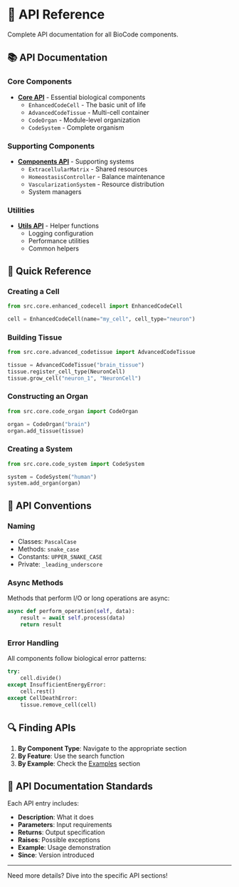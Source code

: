 # 🔧 API Reference

Complete API documentation for all BioCode components.

## 📚 API Documentation

### Core Components
- **[Core API](core.md)** - Essential biological components
  - `EnhancedCodeCell` - The basic unit of life
  - `AdvancedCodeTissue` - Multi-cell container
  - `CodeOrgan` - Module-level organization
  - `CodeSystem` - Complete organism

### Supporting Components
- **[Components API](components.md)** - Supporting systems
  - `ExtracellularMatrix` - Shared resources
  - `HomeostasisController` - Balance maintenance
  - `VascularizationSystem` - Resource distribution
  - System managers

### Utilities
- **[Utils API](utils.md)** - Helper functions
  - Logging configuration
  - Performance utilities
  - Common helpers

## 🎯 Quick Reference

### Creating a Cell
```python
from src.core.enhanced_codecell import EnhancedCodeCell

cell = EnhancedCodeCell(name="my_cell", cell_type="neuron")
```

### Building Tissue
```python
from src.core.advanced_codetissue import AdvancedCodeTissue

tissue = AdvancedCodeTissue("brain_tissue")
tissue.register_cell_type(NeuronCell)
tissue.grow_cell("neuron_1", "NeuronCell")
```

### Constructing an Organ
```python
from src.core.code_organ import CodeOrgan

organ = CodeOrgan("brain")
organ.add_tissue(tissue)
```

### Creating a System
```python
from src.core.code_system import CodeSystem

system = CodeSystem("human")
system.add_organ(organ)
```

## 📖 API Conventions

### Naming
- Classes: `PascalCase`
- Methods: `snake_case`
- Constants: `UPPER_SNAKE_CASE`
- Private: `_leading_underscore`

### Async Methods
Methods that perform I/O or long operations are async:
```python
async def perform_operation(self, data):
    result = await self.process(data)
    return result
```

### Error Handling
All components follow biological error patterns:
```python
try:
    cell.divide()
except InsufficientEnergyError:
    cell.rest()
except CellDeathError:
    tissue.remove_cell(cell)
```

## 🔍 Finding APIs

1. **By Component Type**: Navigate to the appropriate section
2. **By Feature**: Use the search function
3. **By Example**: Check the [Examples](../examples/) section

## 📝 API Documentation Standards

Each API entry includes:
- **Description**: What it does
- **Parameters**: Input requirements
- **Returns**: Output specification
- **Raises**: Possible exceptions
- **Example**: Usage demonstration
- **Since**: Version introduced

---

Need more details? Dive into the specific API sections!